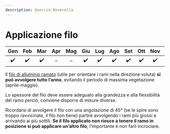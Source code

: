 ```yaml
---
description: Quercia Roverella
---
```


# Applicazione filo



| Gen | Feb | Mar | Apr | Mag | Giu | Lug | Ago | Set | Ott | Nov | Dic |
| :---: | :---: | :---: | :---: | :---: | :---: | :---: | :---: | :---: | :---: | :---: | :---: |
|  ✔️ |  ✔️ |  ✔️ | – | – |  ✔️ |  ✔️ |  ✔️ |  ✔️ |  ✔️ |  ✔️ |  ✔️ |

Il [filo di alluminio ramato](https://www.pagineverdibonsai.it/prodotti/filo-in-alluminio-ramato----da-%E2%82%AC--4,90/id-133.htm) \(utile per orientare i rami nella direzione voluta\) **si può avvolgere tutto l’anno**, evitando il periodo di massima vegetazione \(aprile-maggio\).

Lo spessore del filo deve essere adeguato alla grandezza e alla flessibilità del ramo  perciò, conviene disporre di misure diverse.

Ricordarsi di avvolgere il filo con una angolazione di 45° \(se le spire sono troppo ravvicinate, il filo non tiene\) partire avvolgendo i rami più grossi e arrivando ai più sottili. **Se il filo applicato non riesce a tenere il ramo in posizione si può applicare un’altro filo**, l’importante è non farli incrociare. 

